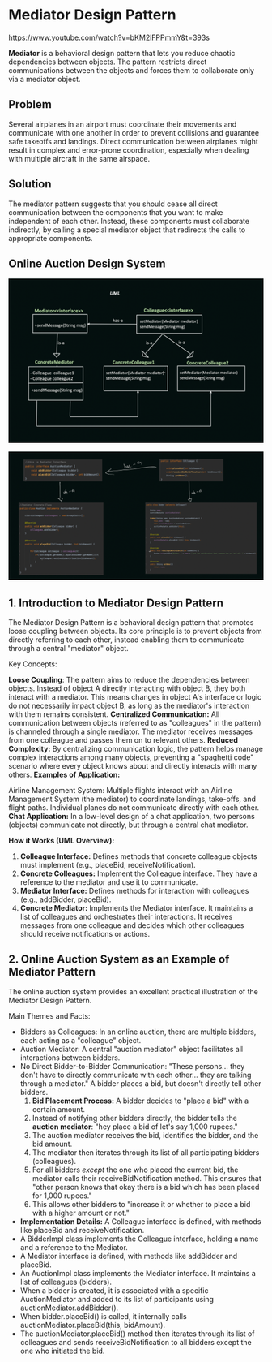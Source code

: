 # Mediator Design Pattern

https://www.youtube.com/watch?v=bKM2lFPPmmY&t=393s

**Mediator** is a behavioral design pattern that lets you reduce chaotic dependencies between objects. The pattern restricts direct communications between the objects and forces them to collaborate only via a mediator object.

## **Problem**

Several airplanes in an airport must coordinate their movements and communicate with one another in order to prevent collisions and guarantee safe takeoffs and landings. Direct communication between airplanes might result in complex and error-prone coordination, especially when dealing with multiple aircraft in the same airspace.

## Solution

The mediator pattern suggests that you should cease all direct communication between the components that you want to make independent of each other. Instead, these components must collaborate indirectly, by calling a special mediator object that redirects the calls to appropriate components.

## Online Auction Design System

![image.png](Mediator%20Design%20Pattern/image.png)

![image.png](Mediator%20Design%20Pattern/image%201.png)

## **1. Introduction to Mediator Design Pattern**

The Mediator Design Pattern is a behavioral design pattern that promotes loose coupling between objects. Its core principle is to prevent objects from directly referring to each other, instead enabling them to communicate through a central "mediator" object.

Key Concepts:

**Loose Coupling**: The pattern aims to reduce the dependencies between objects. Instead of object A directly interacting with object B, they both interact with a mediator. This means changes in object A's interface or logic do not necessarily impact object B, as long as the mediator's interaction with them remains consistent.
**Centralized Communication:** All communication between objects (referred to as "colleagues" in the pattern) is channeled through a single mediator. The mediator receives messages from one colleague and passes them on to relevant others.
**Reduced Complexity:** By centralizing communication logic, the pattern helps manage complex interactions among many objects, preventing a "spaghetti code" scenario where every object knows about and directly interacts with many others.
**Examples of Application:** 

Airline Management System: Multiple flights interact with an Airline Management System (the mediator) to coordinate landings, take-offs, and flight paths. Individual planes do not communicate directly with each other.
**Chat Application:** In a low-level design of a chat application, two persons (objects) communicate not directly, but through a central chat mediator.

**How it Works (UML Overview):**

1. **Colleague Interface:** Defines methods that concrete colleague objects must implement (e.g., placeBid, receiveNotification).
2. **Concrete Colleagues:** Implement the Colleague interface. They have a reference to the mediator and use it to communicate.
3. **Mediator Interface:** Defines methods for interaction with colleagues (e.g., addBidder, placeBid).
4. **Concrete Mediator:** Implements the Mediator interface. It maintains a list of colleagues and orchestrates their interactions. It receives messages from one colleague and decides which other colleagues should receive notifications or actions.

## 2. Online Auction System as an Example of Mediator Pattern

The online auction system provides an excellent practical illustration of the Mediator Design Pattern.

Main Themes and Facts:

- Bidders as Colleagues: In an online auction, there are multiple bidders, each acting as a "colleague" object.
- Auction Mediator: A central "auction mediator" object facilitates all interactions between bidders.
- No Direct Bidder-to-Bidder Communication: "These persons... they don't have to directly communicate with each other... they are talking through a mediator." A bidder places a bid, but doesn't directly tell other bidders.
    1. **Bid Placement Process:** A bidder decides to "place a bid" with a certain amount.
    2. Instead of notifying other bidders directly, the bidder tells the **auction mediator**: "hey place a bid of let's say 1,000 rupees."
    3. The auction mediator receives the bid, identifies the bidder, and the bid amount.
    4. The mediator then iterates through its list of all participating bidders (colleagues).
    5. For all bidders *except* the one who placed the current bid, the mediator calls their receiveBidNotification method. This ensures that "other person knows that okay there is a bid which has been placed for 1,000 rupees."
    6. This allows other bidders to "increase it or whether to place a bid with a higher amount or not."
- **Implementation Details:** A Colleague interface is defined, with methods like placeBid and receiveNotification.
- A BidderImpl class implements the Colleague interface, holding a name and a reference to the Mediator.
- A Mediator interface is defined, with methods like addBidder and placeBid.
- An AuctionImpl class implements the Mediator interface. It maintains a list of colleagues (bidders).
- When a bidder is created, it is associated with a specific AuctionMediator and added to its list of participants using auctionMediator.addBidder().
- When bidder.placeBid() is called, it internally calls auctionMediator.placeBid(this, bidAmount).
- The auctionMediator.placeBid() method then iterates through its list of colleagues and sends receiveBidNotification to all bidders except the one who initiated the bid.